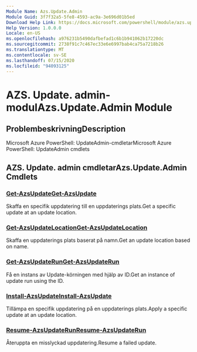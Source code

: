 ```yaml
---
Module Name: Azs.Update.Admin
Module Guid: 3f7f32a5-5fe8-4593-ac9a-3e696d01b5ed
Download Help Link: https://docs.microsoft.com/powershell/module/azs.update.admin
Help Version: 1.0.0.0
Locale: en-US
ms.openlocfilehash: a976231b5490dafbefad1c6b1b941062b17220dc
ms.sourcegitcommit: 2738f91c7c467ec33e6e6997bab4ca75a7218b26
ms.translationtype: MT
ms.contentlocale: sv-SE
ms.lasthandoff: 07/15/2020
ms.locfileid: "94093125"
---
```

# <span data-ttu-id="f3f4e-101">AZS. Update. admin-modul</span><span class="sxs-lookup"><span data-stu-id="f3f4e-101">Azs.Update.Admin Module</span></span>
## <span data-ttu-id="f3f4e-102">Problembeskrivning</span><span class="sxs-lookup"><span data-stu-id="f3f4e-102">Description</span></span>
<span data-ttu-id="f3f4e-103">Microsoft Azure PowerShell: UpdateAdmin-cmdletar</span><span class="sxs-lookup"><span data-stu-id="f3f4e-103">Microsoft Azure PowerShell: UpdateAdmin cmdlets</span></span>

## <span data-ttu-id="f3f4e-104">AZS. Update. admin cmdletar</span><span class="sxs-lookup"><span data-stu-id="f3f4e-104">Azs.Update.Admin Cmdlets</span></span>
### [<span data-ttu-id="f3f4e-105">Get-AzsUpdate</span><span class="sxs-lookup"><span data-stu-id="f3f4e-105">Get-AzsUpdate</span></span>](Get-AzsUpdate.md)
<span data-ttu-id="f3f4e-106">Skaffa en specifik uppdatering till en uppdaterings plats.</span><span class="sxs-lookup"><span data-stu-id="f3f4e-106">Get a specific update at an update location.</span></span>

### [<span data-ttu-id="f3f4e-107">Get-AzsUpdateLocation</span><span class="sxs-lookup"><span data-stu-id="f3f4e-107">Get-AzsUpdateLocation</span></span>](Get-AzsUpdateLocation.md)
<span data-ttu-id="f3f4e-108">Skaffa en uppdaterings plats baserat på namn.</span><span class="sxs-lookup"><span data-stu-id="f3f4e-108">Get an update location based on name.</span></span>

### [<span data-ttu-id="f3f4e-109">Get-AzsUpdateRun</span><span class="sxs-lookup"><span data-stu-id="f3f4e-109">Get-AzsUpdateRun</span></span>](Get-AzsUpdateRun.md)
<span data-ttu-id="f3f4e-110">Få en instans av Update-körningen med hjälp av ID.</span><span class="sxs-lookup"><span data-stu-id="f3f4e-110">Get an instance of update run using the ID.</span></span>

### [<span data-ttu-id="f3f4e-111">Install-AzsUpdate</span><span class="sxs-lookup"><span data-stu-id="f3f4e-111">Install-AzsUpdate</span></span>](Install-AzsUpdate.md)
<span data-ttu-id="f3f4e-112">Tillämpa en specifik uppdatering på en uppdaterings plats.</span><span class="sxs-lookup"><span data-stu-id="f3f4e-112">Apply a specific update at an update location.</span></span>

### [<span data-ttu-id="f3f4e-113">Resume-AzsUpdateRun</span><span class="sxs-lookup"><span data-stu-id="f3f4e-113">Resume-AzsUpdateRun</span></span>](Resume-AzsUpdateRun.md)
<span data-ttu-id="f3f4e-114">Återuppta en misslyckad uppdatering.</span><span class="sxs-lookup"><span data-stu-id="f3f4e-114">Resume a failed update.</span></span>

